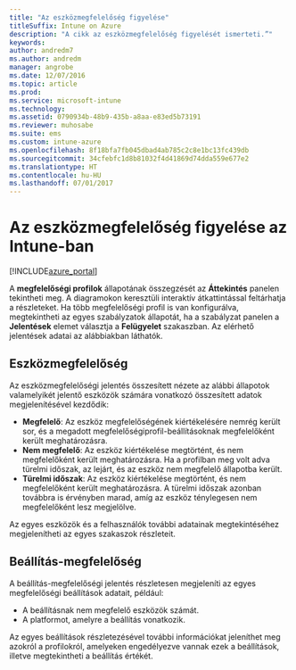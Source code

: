 ```yaml
---
title: "Az eszközmegfelelőség figyelése"
titleSuffix: Intune on Azure
description: "A cikk az eszközmegfelelőség figyelését ismerteti.”"
keywords: 
author: andredm7
ms.author: andredm
manager: angrobe
ms.date: 12/07/2016
ms.topic: article
ms.prod: 
ms.service: microsoft-intune
ms.technology: 
ms.assetid: 0790934b-48b9-435b-a8aa-e83ed5b73191
ms.reviewer: muhosabe
ms.suite: ems
ms.custom: intune-azure
ms.openlocfilehash: 8f18bfa7fb045dbad4ab785c2c8e1bc13fc439db
ms.sourcegitcommit: 34cfebfc1d8b81032f4d41869d74dda559e677e2
ms.translationtype: HT
ms.contentlocale: hu-HU
ms.lasthandoff: 07/01/2017
---
```

# <a name="how-to-monitor-device-compliance-in-intune"></a>Az eszközmegfelelőség figyelése az Intune-ban

[!INCLUDE[azure_portal](./includes/azure_portal.md)]

A **megfelelőségi profilok** állapotának összegzését az **Áttekintés** panelen tekintheti meg.
A diagramokon keresztüli interaktív átkattintással feltárhatja a részleteket. Ha több megfelelőségi profil is van konfigurálva, megtekintheti az egyes szabályzatok állapotát, ha a szabályzat panelen a **Jelentések** elemet választja a **Felügyelet** szakaszban.  Az elérhető jelentések adatai az alábbiakban láthatók.

##  <a name="device-compliance"></a>Eszközmegfelelőség

Az eszközmegfelelőségi jelentés összesített nézete az alábbi állapotok valamelyikét jelentő eszközök számára vonatkozó összesített adatok megjelenítésével kezdődik:

- **Megfelelő**: Az eszköz megfelelőségének kiértékelésére nemrég került sor, és a megadott megfelelőségiprofil-beállításoknak megfelelőként került meghatározásra.
- **Nem megfelelő**: Az eszköz kiértékelése megtörtént, és nem megfelelőként került meghatározásra.  Ha a profilban meg volt adva türelmi időszak, az lejárt, és az eszköz nem megfelelő állapotba került.
- **Türelmi időszak**: Az eszköz kiértékelése megtörtént, és nem megfelelőként került meghatározásra. A türelmi időszak azonban továbbra is érvényben marad, amíg az eszköz ténylegesen nem megfelelőként lesz megjelölve.

Az egyes eszközök és a felhasználók további adatainak megtekintéséhez megjelenítheti az egyes szakaszok részleteit.

## <a name="setting-compliance"></a>Beállítás-megfelelőség

A beállítás-megfelelőségi jelentés részletesen megjeleníti az egyes megfelelőségi beállítások adatait, például:

- A beállításnak nem megfelelő eszközök számát.
- A platformot, amelyre a beállítás vonatkozik.

Az egyes beállítások részletezésével további információkat jeleníthet meg azokról a profilokról, amelyeken engedélyezve vannak ezek a beállítások, illetve megtekintheti a beállítás értékét.
